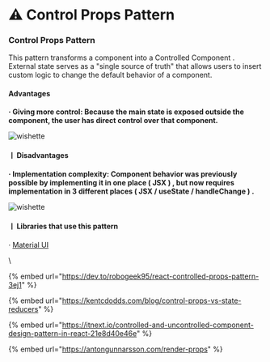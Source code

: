 # ⚠ Control Props Pattern

### Control Props Pattern

This pattern transforms a component into a Controlled Component . External state serves as a "single source of truth" that allows users to insert custom logic to change the default behavior of a component.

#### Advantages

**· Giving more control: Because the main state is exposed outside the component, the user has direct control over that component.**

&#x20;

![wishette](https://blog.kakaocdn.net/dn/dvk8p6/btrh9RZNfGO/kAO6ZnaPjLLpYN3tW7pgnk/img.jpg)

#### ㅣ Disadvantages

**· Implementation complexity: Component behavior was previously possible by implementing it in one place ( JSX ) , but now requires implementation in 3 different places ( JSX / useState / handleChange ) .**

&#x20;

![wishette](https://blog.kakaocdn.net/dn/lhbCB/btrh6I9WZWJ/vOkKD52QozvoMdwNeCD7t1/img.jpg)

####

&#x20;

#### ㅣ Libraries that use this pattern

&#x20;  · [Material UI](https://material-ui.com/components/rating/#rating)

&#x20;

\


{% embed url="https://dev.to/robogeek95/react-controlled-props-pattern-3ej1" %}

{% embed url="https://kentcdodds.com/blog/control-props-vs-state-reducers" %}

{% embed url="https://itnext.io/controlled-and-uncontrolled-component-design-pattern-in-react-21e8d40e46e" %}

{% embed url="https://antongunnarsson.com/render-props" %}
